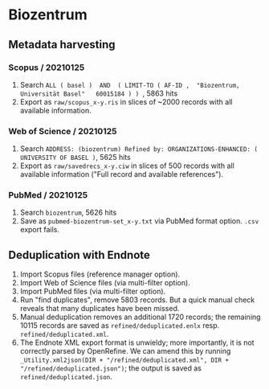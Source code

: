 # Biozentrum

## Metadata harvesting
### Scopus / 20210125
1. Search `ALL ( basel )  AND  ( LIMIT-TO ( AF-ID ,  "Biozentrum, Universität Basel"   60015184 ) ) `, 5863 hits
2. Export as `raw/scopus_x-y.ris` in slices of ~2000 records with all available information.

### Web of Science / 20210125
1. Search ` ADDRESS: (biozentrum)
Refined by: ORGANIZATIONS-ENHANCED: ( UNIVERSITY OF BASEL ) `, 5625 hits
2. Export as `raw/savedrecs_x-y.ciw` in slices of 500 records with all available information ("Full record and available references").

### PubMed / 20210125
1. Search ` biozentrum `, 5626 hits
2. Save as `pubmed-biozentrum-set_x-y.txt` via PubMed format option. `.csv` export fails.

## Deduplication with Endnote
1. Import Scopus files (reference manager option).
2. Import Web of Science files (via multi-filter option).
3. Import PubMed files (via multi-filter option).
4. Run "find duplicates", remove 5803 records. But a quick manual check reveals that many duplicates have been missed.
5. Manual deduplication removes an additional 1720 records; the remaining 10115 records are saved as `refined/deduplicated.enlx` resp. `refined/deduplicated.xml`.
6. The Endnote XML export format is unwieldy; more importantly, it is not correctly parsed by OpenRefine. We can amend this by running `_Utility.xml2json(DIR + "/refined/deduplicated.xml", DIR + "/refined/deduplicated.json")`; the output is saved as `refined/deduplicated.json`.
